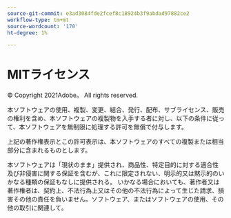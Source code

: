 ```yaml
---
source-git-commit: e3ad3084fde2fcef8c18924b3f9abdad97882ce2
workflow-type: tm+mt
source-wordcount: '170'
ht-degree: 1%

---
```

# MITライセンス

© Copyright 2021Adobe。 All rights reserved.

本ソフトウェアの使用、複製、変更、結合、発行、配布、サブライセンス、販売の権利を含め、本ソフトウェアの複製物を入手する者に対し、以下の条件に従って、本ソフトウェアを無制限に処理する許可を無償で付与します。

上記の著作権表示とこの許可表示は、本ソフトウェアのすべての複製または相当部分に含まれるものとします。

本ソフトウェアは「現状のまま」提供され、商品性、特定目的に対する適合性及び非侵害に関する保証を含むが、これに限定されない、明示的又は黙示的のいかなる種類の保証もなしに提供される。 いかなる場合においても、著作者又は著作権者は、契約上、不法行為上又はその他の不法行為によって生じた請求、損害その他の責任を負いません。ソフトウェア、またはソフトウェアの使用、その他の取引に関連して。
